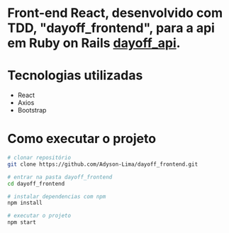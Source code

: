 # Front-end React, desenvolvido com TDD, "dayoff_frontend", para a api em Ruby on Rails <a href="https://github.com/Adyson-Lima/dayoff_api">dayoff_api</a>.

# Tecnologias utilizadas

- React
- Axios
- Bootstrap

# Como executar o projeto

```bash
# clonar repositório
git clone https://github.com/Adyson-Lima/dayoff_frontend.git

# entrar na pasta dayoff_frontend
cd dayoff_frontend

# instalar dependencias com npm
npm install

# executar o projeto
npm start
```
